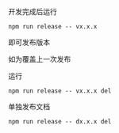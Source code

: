 开发完成后运行

```
npm run release -- vx.x.x
```

即可发布版本

如为覆盖上一次发布

运行

```
npm run release -- vx.x.x del
```

单独发布文档

```
npm run release -- dx.x.x del
```
